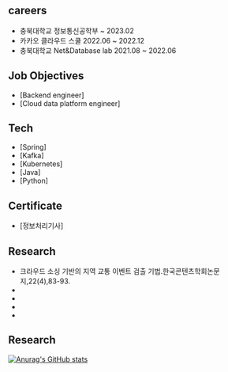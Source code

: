 ## careers
- 충북대학교 정보통신공학부 ~ 2023.02
- 카카오 클라우드 스쿨 2022.06 ~ 2022.12
- 충북대학교 Net&Database lab 2021.08 ~ 2022.06

## Job Objectives
- [Backend engineer]
- [Cloud data platform engineer]

## Tech
- [Spring] 
- [Kafka] 
- [Kubernetes]
- [Java]
- [Python]

## Certificate
- [정보처리기사]

## Research
- 크라우드 소싱 기반의 지역 교통 이벤트 검출 기법.한국콘텐츠학회논문지,22(4),83-93.
-
-
-
-



## Research

[![Anurag's GitHub stats](https://github-readme-stats.vercel.app/api?username=kjh1997)](https://github.com/kjh1997/github-readme-stats)


